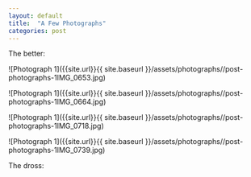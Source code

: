 ```yaml
---
layout: default
title:  "A Few Photographs"
categories: post
---
```


The better:

![Photograph 1]({{site.url}}{{ site.baseurl }}/assets/photographs//post-photographs-1IMG_0653.jpg)

![Photograph 1]({{site.url}}{{ site.baseurl }}/assets/photographs//post-photographs-1IMG_0664.jpg)

![Photograph 1]({{site.url}}{{ site.baseurl }}/assets/photographs//post-photographs-1IMG_0718.jpg)

![Photograph 1]({{site.url}}{{ site.baseurl }}/assets/photographs//post-photographs-1IMG_0739.jpg)

The dross:
